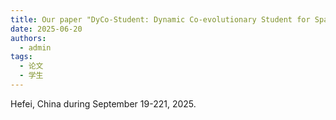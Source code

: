 ```yaml
---
title: Our paper "DyCo-Student: Dynamic Co-evolutionary Student for Sparsely Annotated Object Detection" is accepted by 2025 5th International Conference on Artificial Intelligence, Automation and High Performance Computing. Congratulations to Qianqian Li.
date: 2025-06-20
authors:
  - admin
tags:
  - 论文
  - 学生
---
```

Hefei, China during September 19-221, 2025. 
